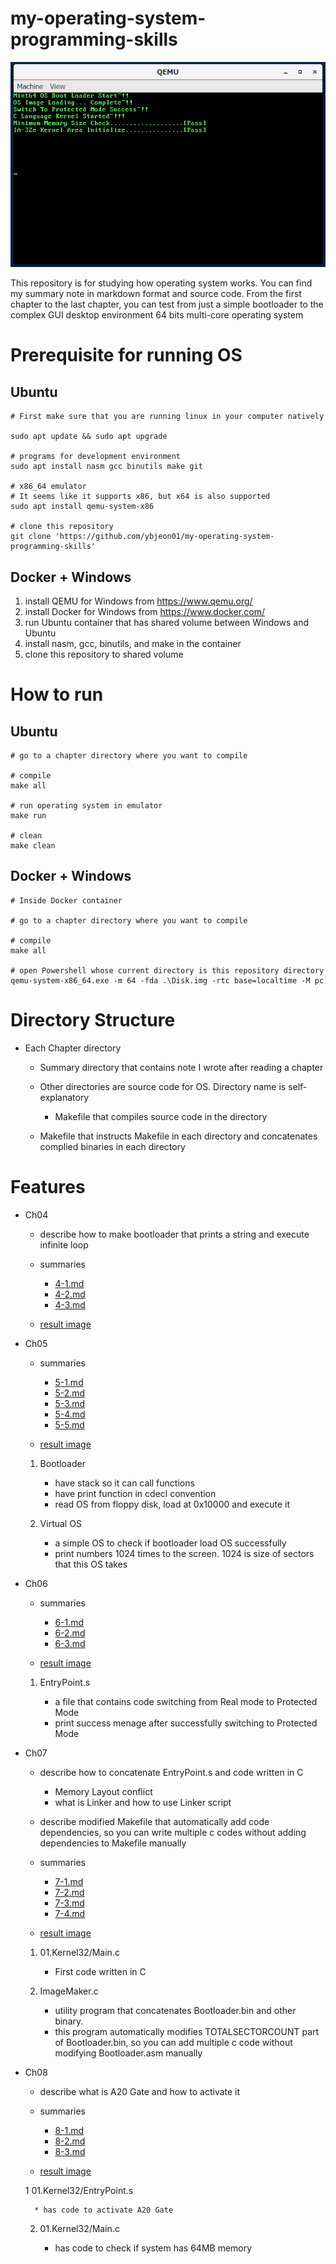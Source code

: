 # my-operating-system-programming-skills

![capture of MINT64OS screen](Ch8/summary/assets/result.PNG)


This repository is for studying how operating system works. You can find my summary note in markdown format and source code. From the first chapter to the last chapter, you can test
from just a simple bootloader to the complex GUI desktop environment 64 bits multi-core
operating system

# Prerequisite for running OS

## Ubuntu

    # First make sure that you are running linux in your computer natively

    sudo apt update && sudo apt upgrade
    
    # programs for development environment
    sudo apt install nasm gcc binutils make git

    # x86_64 emulator
    # It seems like it supports x86, but x64 is also supported
    sudo apt install qemu-system-x86

    # clone this repository
    git clone 'https://github.com/ybjeon01/my-operating-system-programming-skills'


## Docker + Windows

1. install QEMU for Windows from https://www.qemu.org/
2. install Docker for Windows from https://www.docker.com/
3. run Ubuntu container that has shared volume between Windows and Ubuntu
4. install nasm, gcc, binutils, and make in the container
5. clone this repository to shared volume

# How to run

## Ubuntu

    # go to a chapter directory where you want to compile
    
    # compile
    make all

    # run operating system in emulator
    make run

    # clean
    make clean
    
## Docker + Windows

    # Inside Docker container

    # go to a chapter directory where you want to compile
    
    # compile
    make all

    # open Powershell whose current directory is this repository directory
    qemu-system-x86_64.exe -m 64 -fda .\Disk.img -rtc base=localtime -M pc



# Directory Structure

* Each Chapter directory

    * Summary directory that contains note I wrote after reading a chapter
    
    * Other directories are source code for OS. Directory name is self-explanatory

        * Makefile that compiles source code in the directory

    * Makefile that instructs Makefile in each directory and concatenates
    complied binaries in each directory


# Features

* Ch04

    * describe how to make bootloader that prints a string and execute infinite
    loop

    * summaries
    
        * [4-1.md](Ch4/summary/4-1.md)
        * [4-2.md](Ch4/summary/4-2.md)
        * [4-3.md](Ch4/summary/4-3.md)

    * [result image](Ch4/summary/assets/result.PNG)

* Ch05

    * summaries
    
        * [5-1.md](Ch5/summary/5-1.md)
        * [5-2.md](Ch5/summary/5-2.md)
        * [5-3.md](Ch5/summary/5-3.md)
        * [5-4.md](Ch5/summary/5-4.md)
        * [5-5.md](Ch5/summary/5-5.md)

    * [result image](Ch5/summary/assets/result.PNG)

    1. Bootloader 

        * have stack so it can call functions
        * have print function in cdecl convention
        * read OS from floppy disk, load at 0x10000 and execute it
    
    2. Virtual OS

        * a simple OS to check if bootloader load OS successfully
        * print numbers 1024 times to the screen. 1024 is size of sectors that
        this OS takes

* Ch06

    * summaries
    
        * [6-1.md](Ch6/summary/6-1.md)
        * [6-2.md](Ch6/summary/6-2.md)
        * [6-3.md](Ch6/summary/6-3.md)

    * [result image](Ch6/summary/assets/result.PNG)

    1. EntryPoint.s

        * a file that contains code switching from Real mode to Protected Mode
        * print success menage after successfully switching to Protected Mode

* Ch07

    * describe how to concatenate EntryPoint.s and code written in C

        * Memory Layout conflict
        * what is Linker and how to use Linker script

    * describe modified Makefile that automatically add code dependencies,
    so you can write multiple c codes without adding dependencies to Makefile
    manually

    * summaries

        * [7-1.md](Ch7/summary/7-1.md)
        * [7-2.md](Ch7/summary/7-2.md)
        * [7-3.md](Ch7/summary/7-3.md)
        * [7-4.md](Ch7/summary/7-4.md)

    * [result image](Ch7/summary/assets/result.PNG)

    1. 01.Kernel32/Main.c

        * First code written in C

    2. ImageMaker.c

        * utility program that concatenates Bootloader.bin and other binary.
        * this program automatically modifies TOTALSECTORCOUNT part of
        Bootloader.bin, so you can add multiple c code without modifying
        Bootloader.asm manually

* Ch08

    * describe what is A20 Gate and how to activate it
    
    * summaries

        * [8-1.md](Ch8/summary/8-1.md)
        * [8-2.md](Ch8/summary/8-2.md)
        * [8-3.md](Ch8/summary/8-3.md)

    * [result image](Ch8/summary/assets/result.PNG)

    1 01.Kernel32/EntryPoint.s

        * has code to activate A20 Gate

    2. 01.Kernel32/Main.c

        * has code to check if system has 64MB memory